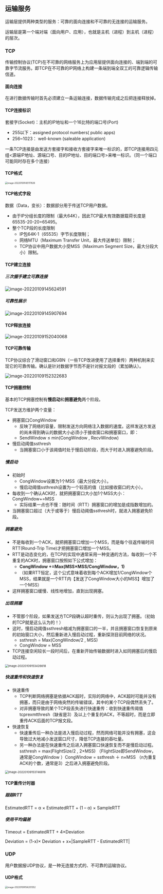 ## 运输服务

运输层提供两种类型的服务：可靠的面向连接和不可靠的无连接的运输服务。

运输层是第一个端对端（面向用户、应用），也就是主机（进程）到主机（进程）的层次。

### TCP

传输控制协议(TCP)在不可靠的网络服务上为应用层提供面向连接的、端到端的可靠字节流服务。即TCP在不可靠的IP网络上构建一条端到端全双工的可靠逻辑传输信道。

#### 面向连接

在进行数据传输时首先必须建立一条运输连接，数据传输完成之后把连接释放掉。

#### TCP连接标识

套接字(Socket)：主机的IP地址和一个16比特的端口号(Port)

- 255以下：assigned protocol numbers( public apps)
- 256~1023： well-known (saleable application)

一条TCP连接是由发送方套接字和接收方套接字来唯一标识的，即TCP连接用四元组<源端IP地址、源端口号、目的IP地址、目的端口号>来唯一标识。（同一个端口可能同时存在多个连接）

#### TCP格式

<img src="https://ln-markdown-image-bucket.oss-cn-beijing.aliyuncs.com/img/image-20220109145117626.png" alt="image-20220109145117626" style="zoom: 50%;" />

#### TCP格式字段

数据（Data，变长）：数据部分用于传送TCP用户数据。

- 由于IP分组长度的限制（最大64K），因此TCP最大有效数据载荷长度是65535-20-20=65495。
- 整个TCP段的长度限制
  - IP包64K-1（65535）字节长度限制；
  - 网络MTU（Maximum Transfer Unit，最大传送单位）限制；
  - TCP协议中用户数据大小受MSS（Maximum Segment Size，最大分段大小）限制。

#### TCP建立连接

##### 三次握手建立可靠连接

![image-20220109145624591](https://ln-markdown-image-bucket.oss-cn-beijing.aliyuncs.com/img/image-20220109145624591.png)

##### 可靠性展示

![image-20220109145907694](https://ln-markdown-image-bucket.oss-cn-beijing.aliyuncs.com/img/image-20220109145907694.png)

#### TCP释放连接

![image-20220109152040068](https://ln-markdown-image-bucket.oss-cn-beijing.aliyuncs.com/img/image-20220109152040068.png)

#### TCP可靠传输

TCP协议综合了滑动窗口和GBN（一些TCP改进使用了选择重传）两种机制来实现它的可靠传输。确认是针对数据字节而不是针对报文段的（累加确认）。

![image-20220109152322683](https://ln-markdown-image-bucket.oss-cn-beijing.aliyuncs.com/img/image-20220109152322683.png)

#### TCP拥塞控制

基本的TCP拥塞控制有**慢启动**和**拥塞避免**两个阶段。

TCP发送方维护两个变量：

- 拥塞窗口CongWindow
  - 反映了网络的容量，限制发送方向网络注入数据的速度。这样发送方发送的尚未得到确认的数据大小必须小于接收窗口和拥塞窗口，即：
  - SendWindow ≤ min(CongWindow , RecvWindow)
- 慢启动阈值ssthresh
  - 当拥塞窗口小于该阈值时处于慢启动阶段，而大于时进入拥塞避免阶段。

##### 慢启动

- 初始时
  - CongWindow设置为1个MSS（最大分段大小）。
  - 慢启动阈值ssthresh设置为一个较高的值（比如接收窗口的大小）。
- 每收到一个确认ACK时，就把拥塞窗口大小加1个MSS大小：CongWindow+=MSS
  - 实际结果一点也不慢：随时间（RTT）拥塞窗口的增加是成指数增加的。
- 当拥塞窗口超过（大于或等于）慢启动阈值ssthresh时，就进入拥塞避免阶段。

##### 拥塞避免

- 不是每收到一个ACK，就把拥塞窗口增加一个MSS，而是每个往返传输时间RTT(Round-Trip Time)才把拥塞窗口增加一个MSS。
- RTT是动态变化的，在TCP的实现中通常采用一种变通的方法，每收到一个不重复的ACK时，拥塞窗口按照如下公式增加：
  - **CongWindow +=Max(MSS×MSS/CongWindow，1)**
  - （如果RTT恒定，这个公式意味着收到每个ACK增加1/CongWindow个MSS，结果就是一个RTT内【发送了CongWindow大小的MSS】增加了一个MSS）
- 这样拥塞窗口缓慢、线性地增加，直到出现拥塞。

##### 出现拥塞

- 不管那个阶段，如果发送方TCP段确认超时重传，则认为出现了拥塞。（初始的TCP就是这么认为的！）
- 这时，慢启动阈值ssthresh缩减为拥塞窗口的一半，并且拥塞窗口恢复到原来的初始窗口大小，然后重新进入慢启动过程，重新探测目前网络的状况。
  - ssthresh = Max(CongWindow/2 , MSS)
  - CongWindow = MSS
- TCP连接空闲较长一段时间后，在重新开始传输数据时进入如同拥塞后的慢启动过程。

<img src="https://ln-markdown-image-bucket.oss-cn-beijing.aliyuncs.com/img/image-20220109153426618.png" alt="image-20220109153426618" style="zoom:67%;" />

##### 快速重传和快速恢复

- 快速重传
  - TCP判断网络拥塞是依据ACK超时，实际的网络中，ACK超时可能并没有拥塞，而只是由于网络突然的传输错误，其中的某个TCP段偶然丢失了。
  - 对非拥塞导致的某个TCP段丢失进行快速重传：收到快速重传阈值tcprexmtthresh（缺省是3）及以上个重复的ACK，不等超时，而是立即重传ACK后面的TCP报文段。
- 快速恢复
  - 快速重传后一种办法是进入慢启动过程，然而网络可能并没有拥塞，这会导致过大地减小发送窗口尺寸，降低TCP连接的吞吐量。
  - 另一种办法是在快速重传之后进入拥塞窗口快速恢复而不是慢启动过程。ssthresh = max(FlightSize/2 , 2×MSS)  （FlightSize即SendWindow，通常是CongWindow ）CongWindow = ssthresh ＋ n×MSS  （n为重复ACK的个数，通常是3）之后进入拥塞避免阶段。

<img src="https://ln-markdown-image-bucket.oss-cn-beijing.aliyuncs.com/img/image-20220109153746816.png" alt="image-20220109153746816" style="zoom:67%;" />

#### TCP重传计时器

##### 跟踪RTT

EstimatedRTT = α × EstimatedRTT + (1 – α) × SampleRTT

##### 使用平均偏差

Timeout = EstimatedRTT + 4×Deviation 

Deviation = (1-x)× Deviation + x×|SampleRTT - EstimatedRTT| 

### UDP

用户数据报UDP协议，是一种无连接方式的、不可靠的运输协议。

#### UDP格式

<img src="https://ln-markdown-image-bucket.oss-cn-beijing.aliyuncs.com/img/image-20220109154201352.png" alt="image-20220109154201352" style="zoom:50%;" />

